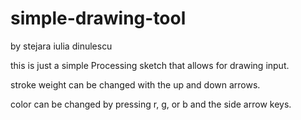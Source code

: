 # simple-drawing-tool

by stejara iulia dinulescu



this is just a simple Processing sketch that allows for drawing input. 

stroke weight can be changed with the up and down arrows. 

color can be changed by pressing r, g, or b and the side arrow keys.

